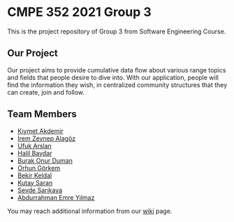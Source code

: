 # CMPE 352 2021 Group 3
This is the project repository of Group 3 from Software Engineering Course. 

## Our Project
Our project aims to provide cumulative data flow about various range topics and fields that people desire to dive into. With our application, people will find the information they wish, in centralized community structures that they can create, join and follow.  

## Team Members
* [Kıymet Akdemir](https://github.com/bounswe/2021SpringGroup3/wiki/K%C4%B1ymet-Akdemir)
* [İrem Zeynep Alagöz](https://github.com/bounswe/2021SpringGroup3/wiki/%C4%B0rem-Zeynep-Alag%C3%B6z)
* [Ufuk Arslan](https://github.com/bounswe/2021SpringGroup3/wiki/Ufuk-Arslan)
* [Halil Baydar](https://github.com/bounswe/2021SpringGroup3/wiki/Halil-Baydar)
* [Burak Onur Duman](https://github.com/bounswe/2021SpringGroup3/wiki/Burak-Onur-Duman)
* [Orhun Görkem](https://github.com/bounswe/2021SpringGroup3/wiki/Orhun-G%C3%B6rkem)
* [Bekir Keldal](https://github.com/bounswe/2021SpringGroup3/wiki/Bekir-Keldal)
* [Kutay Saran](https://github.com/bounswe/2021SpringGroup3/wiki/Kutay-Saran)
* [Sevde Sarıkaya](https://github.com/bounswe/2021SpringGroup3/wiki/Sevde-Sar%C4%B1kaya)
* [Abdurrahman Emre Yılmaz](https://github.com/bounswe/2021SpringGroup3/wiki/Abdurrahman-Emre-Y%C4%B1lmaz)

You may reach additional information from our [wiki](https://github.com/bounswe/2021SpringGroup3/wiki) page.
